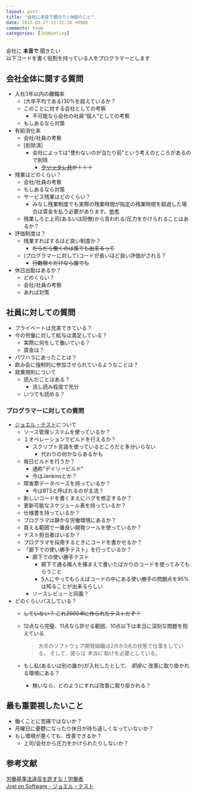 ```yaml
---
layout: post
title: "会社に本音で聞きたいN個のこと"
date: 2015-03-27 12:32:30 +0900
comments: true
categories: [JobHunting]
---
```


会社に **本音で** 聞きたい  
以下コードを書く役割を持っている人をプログラマーとします  

<!-- more -->

<!-- 聴き方間違えそう -->

## 会社全体に関する質問 ##

* 入社3年以内の離職率
	+ (大卒平均である)30%を超えているか？
	+ このことに対する会社としての考察
		+ 不可能なら会社の社員"個人"としての考察
	+ もしあるなら対策
* 有給消化率
	+ 会社/社員の考察
	+ [削除済]
		+ 会社によっては"使わないのが当たり前"という考えのところがあるので削除
			+ ~~[クソッタレ共](http://law.e-gov.go.jp/htmldata/S22/S22HO049.html)が！！！~~
* 残業はどのくらい？
	+ 会社/社員の考察
	+ もしあるなら対策
	+ サービス残業はどのくらい？  
		+ みなし残業制度でも実際の残業時間が指定の残業時間を超過した場合は賃金を払う必要があります。[参考](http://www.roudousha.net/keiyaku/100_minashi.html)
	+ 残業しろと上司(あるいは同僚)から言われる/圧力をかけられることはあるか？
* 評価制度は？
	+ 残業すればするほど良い制度か？
		+ ~~だらだら働くのは誰でも出来るって~~
	+ (プログラマーに対して)コードが長いほど良い評価がされる？
		+ ~~行数稼ぐだけなら誰でも~~
* 休日出勤はあるか？
	+ どのくらい？
	+ 会社/社員の考察
	+ あれば対策

## 社員に対しての質問 ##

+ プライベートは充実できている？
+ 今の労働に対して給与は満足している？
	+ 実際に何をして働いている？
	+ 賃金は？
+ パワハラにあったことは？
+ 飲み会に強制的に参加させられているようなことは？
+ 就業規則について
	+ 読んだことはある？
		+ 流し読み程度で充分
	+ いつでも読める？

### プログラマーに対しての質問 ###

* [ジョエル・テスト](http://japanese.joelonsoftware.com/Articles/TheJoelTest.html)について
	* ソース管理システムを使っているか？
	* １オペレーションでビルドを行えるか？
		+ スクリプト言語を使っているところだと多分いらない
			+ 代わりの何かならあるかも
	* 毎日ビルドを行うか？
		+ 通称"デイリービルド"
		+ 今はJenkinsとか？
	* 障害票データベースを持っているか？
		+ 今はBTSと呼ばれるのが主流？
	* 新しいコードを書くまえにバグを修正するか？
	* 更新可能なスケジュール表を持っているか？
	* 仕様書を持っているか？
	* プログラマは静かな労働環境にあるか？
	* 買える範囲で一番良い開発ツールを使っているか？
	* テスト担当者はいるか？
	* プログラマを採用するときにコードを書かせるか？
	* 「廊下での使い勝手テスト」を行っているか？
		* 廊下での使い勝手テスト
			+ 廊下で通る隣人を捕まえて書いたばかりのコードを使ってみてもらうこと
			+ 5人にやってもらえばコードの中にある使い勝手の問題点を95%は知ることが出来るらしい
		* ソースレビューと同義？
* どのくらいパスしている？
	* ~~していない？ これ*2000年*に作られたテストだぞ？~~
	* 12点なら完璧、11点なら許せる範囲、10点以下は本当に深刻な問題を抱えている  

		> 大半のソフトウェア開発組織は2点か3点の状態で仕事をしている。
		そして、彼らは *本当に* 助けを必要としている。

	* もし私(あるいは別の誰か)が入社したとして、 *即座に* 改善に取り掛かれる環境にある？
		* 無いなら、どのようにすれば改善に取り掛かれる？

## 最も重要視したいこと ##

* 働くことに苦痛ではないか？
* 月曜日に憂鬱になったり休日が待ち遠しくなっていないか？
* もし環境が悪くても、改善できるか？
	+ 上司/会社から圧力をかけられたりしないか？


## 参考文献 ##

[労働基準法違反を許すな！労働者](http://www.roudousha.net/)  
[Joel on Software - ジョエル・テスト](http://japanese.joelonsoftware.com/Articles/TheJoelTest.html)  

